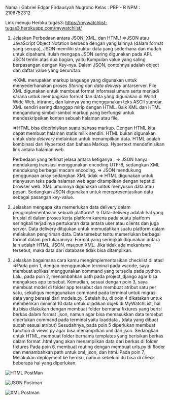 Nama    : Gabriel Edgar Firdausyah Nugroho
Kelas   : PBP - B
NPM     : 2106752312

Link menuju Heroku tugas3:
    https://mywatchlist-tugas3.herokuapp.com/mywatchlist/

1. Jelaskan Perbedaan antara JSON, XML, dan HTML!
    =>JSON atau JavaScript Object Notation berbeda dengan yang lainnya (dalam format yang serupa), JSON memiliki struktur data yang sederhana dan mudah untuk dipahami. Itulah mengapa JSON sering digunakan pada API. JSON terdiri atas dua bagian, yaitu Kumpulan value yang saling berpasangan dengan Key-nya. Dalam JSON, contohnya adalah object dan daftar value yang berurutan.
    
    =>XML merupakan markup language yang digunakan untuk menyederhanakan proses _Storing_ dan _data delivery_ antarserver. File XML digunakan untuk membuat format informasi umum serta menjadi sarana untuk membagikan format dan data yang digunakan di World Wide Web, intranet, dan lainnya yang menggunakan teks ASCII standar. XML sendiri sering dianggap mirip dengan HTML. Baik XML dan HTML mengandung simbol-simbol markup yang berfungsi untuk mendeskripsikan konten sebuah halaman atau file.
    
    =>HTML bisa didefinisikan suatu bahasa markup. Dengan HTML kita dapat membuat halaman statis milik sendiri. HTML bukan digunakan untuk _data delevery_ melainkan untuk menampilkan data. HTML adalah kombinasi dari Hypertext dan bahasa Markup. Hypertext mendefinisikan link antara halaman web.
    
    Perbedaan yang terlihat jelasa antara ketiganya :
    => JSON hanya mendukung translasi menggunakan encoding UTF-8, sedangkan XML mendukung berbagai macam encoding.
    => JSON mendukung penggunaan array sedangkan XML tidak
    => HTML digunakan untuk menyusun teks pada halaman web agar ditampilkan dengan tepat di browser web. XML umumnya digunakan untuk menyusun data atau pesan.
       Sedangkan JSON digunakan untuk merepresentasikan data sebagai pasangan key-value.

2. Jelaskan mengapa kita memerlukan data delivery dalam pengimplementasian sebuah platform?
    => Data-delivery adalah hal yang krusial di dalam proses kerja platform karena pada suatu platform seringkali terjadinya pertukaran data antara user atau clients dan juga server. Data delivery ditujukan untuk memudahkan suatu platform dalam melakukan pengiriman data. Data tersebut tentu memerlukan berbagai format dalam pertukarannya. Format yang seringkali digunakan antara lain adalah HTML, JSON, maupun XML. Jika tidak ada mekanisme tersebut, maka data dari database tidak bisa ditampilkan.

3. Jelaskan bagaimana cara kamu mengimplementasikan checklist di atas!
    =>Pada poin 1, dengan menggunakan terminal pada vscode, saya membuat aplikasi menggunakan command yang tersedia pada python.
    Lalu, pada poin 2, menambahkan path pada project_django agar bisa mengakses app tersebut.
    Kemudian, sesuai dengan poin 3, saya membuat model di folder app tersebut dan membuat atribut satu per satu, sekaligus menggunakan command pada terminal untuk migrasi data yang berasal dari models.py.
    Setelah itu, di poin 4 dikatakan untuk memberikan minimal 10 data untuk dijadikan objek di MyWatchList, hal itu bisa dilakukan dengan membuat folder bernama fixtures yang berisi berkas dalam format .json, namun agar bisa memasukkan data tersebut diperlukan command pada terminal yaitu loaddata <nama file>. (data yang dibuat sudah sesuai atribut)
    Sesudahnya, pada poin 5 diperlukan membuat function di views.py agar bisa menampilkan xml dan json. Sedangkan untuk HTML, membuat folder bernama templates yang berisikan berkas dalam format .html yang akan menampilkan data dari berkas di folder fixtures
    Pada poin 6, membuat routing dengan membuat urls.py di floder <nama file> dan menambahkan path untuk xml, json, dan html.
    Pada poin 7, Melakukan deployment ke heroku, namun sebelum itu bisa di check beberapa hal yang diperlukan.

![HTML PostMan](https://user-images.githubusercontent.com/94152526/191652843-e8cef3bc-0afe-422b-b950-7eea762c45a4.jpg)


![JSON Postman](https://user-images.githubusercontent.com/94152526/191652694-bc4d1827-e1c8-45d4-93f5-0d5cecf2fcfb.jpg)

![XML Postman](https://user-images.githubusercontent.com/94152526/191652733-3c1c4019-d081-40c4-98ba-cf4ab9a60251.jpg)

